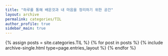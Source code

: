 ```yaml
---
title: "하루를 통해 배운것과 내 마음을 정리하기 위한 공간"
layout: archive
permalink: categories/TIL
author_profile: true
sidebar_main: true
---
```


<!-- use like this site.categories['white spaced title'] -->
{% assign posts = site.categories.TIL %}
    {% for post in posts %} 
        {% include archive-single.html type=page.entries_layout %} 
    {% endfor %}